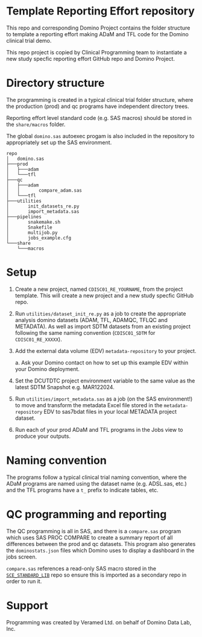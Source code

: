 # Template Reporting Effort repository

This repo and corresponding Domino Project contains the folder structure to template a reporting effort making ADaM and TFL code for the Domino clinical trial demo.

This repo project is copied by Clinical Programming team to instantiate a new study specfic reporting effort GitHub repo and Domino Project.


# Directory structure

The programming is created in a typical clinical trial folder structure, where the production (prod) and qc programs have independent directory trees.

Reporting effort level standard code (e.g. SAS macros) should be stored in the `share/macros` folder.

The global `domino.sas` autoexec progam is also included in the repository to appropriately set up the SAS environment. 

```
repo
│   domino.sas
├───prod
│   ├───adam
│   └───tfl
├───qc
│   ├───adam
│   │       compare_adam.sas
│   └───tfl
├───utilities
│       init_datasets_re.py
│       import_metadata.sas
├───pipelines
│       snakemake.sh
│       Snakefile
│       multijob.py
│       jobs_example.cfg
└───share
    └───macros
```

# Setup

1. Create a new project, named `CDISC01_RE_YOURNAME`, from the project template. This will create a new project and a new study specfic GitHub repo.
1. Run `utilities/dataset_init_re.py` as a job to create the appropriate analysis domino datasets (ADAM, TFL, ADAMQC, TFLQC and METADATA). As well as import SDTM datasets from an existing project following the same naming convention (`CDISC01_SDTM` for `CDISC01_RE_XXXXX`).
1. Add the external data volume (EDV) `metadata-repository` to your project.

     a. Ask your Domino contact on how to set up this example EDV within your Domino deployment. 
1. Set the DCUTDTC project environment variable to the same value as the latest SDTM Snapshot e.g. MAR122024.
1. Run `utilities/import_metadata.sas` as a job (on the SAS environment!) to move and transform the metadata Excel file stored in the `metadata-repository` EDV to sas7bdat files in your local METADATA project dataset.
1. Run each of your prod ADaM and TFL programs in the Jobs view to produce your outputs.

# Naming convention

The programs follow a typical clinical trial naming convention, where the ADaM programs are named using the dataset name (e.g. ADSL.sas, etc.) and the TFL programs have a `t_` prefix to indicate tables, etc.

# QC programming and reporting

The QC programming is all in SAS, and there is a `compare.sas` program which uses SAS PROC COMPARE to create a summary report of all differences between the prod and qc datasets. This program also generates the `dominostats.json` files which Domino uses to display a dashboard in the jobs screen.

`compare.sas` references a read-only SAS macro stored in the [`SCE_STANDARD_LIB`](https://github.com/dominodatalab/SCE_STANDARD_LIB) repo so ensure this is imported as a secondary repo in order to run it.

# Support

Programming was created by Veramed Ltd. on behalf of Domino Data Lab, Inc.
